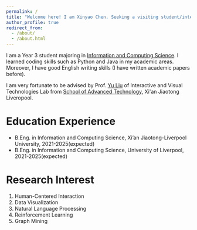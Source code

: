 ```yaml
---
permalink: /
title: "Welcome here! I am Xinyao Chen. Seeking a visiting student/intern position in laboratory!"
author_profile: true
redirect_from: 
  - /about/
  - /about.html
---
```


I am a Year 3 student majoring in [Information and Computing Science](https://www.xjtlu.edu.cn/en/study/undergraduate/information-and-computing-science). I learned coding skills such as Python and Java in my academic areas. Moreover, I have good English writing skills (I have written academic papers before).

I am very fortunate to be advised by Prof. [Yu Liu](https://scholar.xjtlu.edu.cn/en/persons/YuLiu02) of Interactive and Visual Technologies Lab from [School of Advanced Technology](https://www.xjtlu.edu.cn/en/study/departments/school-of-advanced-technology/overview), Xi'an Jiaotong Liveropool. 

Education Experience
=====
* B.Eng. in Information and Computing Science, Xi’an Jiaotong-Liverpool University, 2021-2025(expected)
* B.Eng. in Information and Computing Science, University of Liverpool, 2021-2025(expected)

Research Interest
=====
1. Human-Centered Interaction
1. Data Visualization 
1. Natural Language Processing
1. Reinforcement Learning
1. Graph Mining

